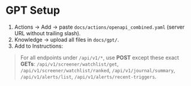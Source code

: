 # GPT Setup
1) Actions → Add → paste `docs/actions/openapi_combined.yaml` (server URL without trailing slash).
2) Knowledge → upload all files in `docs/gpt/`.
3) Add to Instructions:
> For all endpoints under `/api/v1/*`, use **POST** except these exact **GETs**: `/api/v1/screener/watchlist/get`, `/api/v1/screener/watchlist/ranked`, `/api/v1/journal/summary`, `/api/v1/alerts/list`, `/api/v1/alerts/recent-triggers`.
